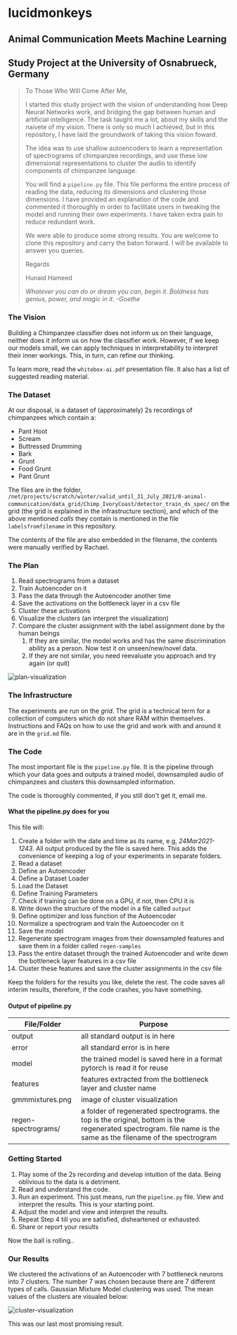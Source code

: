 # lucidmonkeys

## Animal Communication Meets Machine Learning
## Study Project at the University of Osnabrueck, Germany

> To Those Who Will Come After Me,
> 
> I started this study project with the vision of understanding how Deep Neural Networks work, and bridging the gap between human and artificial intelligence. The task taught me a lot, about my skills and the naivete of my vision. There is only so much I achieved, but in this repository, I have laid the groundwork of taking this vision foward.
>
> The idea was to use shallow autoencoders to learn a representation of spectrograms of chimpanzee recordings, and use these low dimensional representations to cluster the audio to identify components of chimpanzee language.
>
> You will find a `pipeline.py` file. This file performs the entire process of reading the data, reducing its dimensions and clustering those dimensions. I have provided an explanation of the code and commented it thoroughly in order to facilitate users in tweaking the model and running their own experiments. I have taken extra pain to reduce redundant work.
>
> We were able to produce some strong results. You are welcome to clone this repository and carry the baton forward. I will be available to answer you queries.
>
> Regards
>
> Hunaid Hameed
>
>
> _Whatever you can do or dream you can, begin it. Boldness has genius, power, and magic in it. -Goethe_


### The Vision

Building a Chimpanzee classifier does not inform us on their language, neither does it inform us on how the classifier work. However, if we keep our models small, we can apply techniques in interpretability to interpret their inner workings. This, in turn, can refine our thinking.

To learn more, read the `whitebox-ai.pdf` presentation file. It also has a list of suggested reading material.

### The Dataset

At our disposal, is a dataset of (approximately) 2s recordings of chimpanzees which contain a:
- Pant Hoot
- Scream
- Buttressed Drumming
- Bark
- Grunt
- Food Grunt
- Pant Grunt

The files are in the folder, `/net/projects/scratch/winter/valid_until_31_July_2021/0-animal-communication/data_grid/Chimp_IvoryCoast/detector_train_ds_spec/` on the grid (the grid is explained in the infrastructure section), and which of the above mentioned _calls_ they contain is mentioned in the file `labelsfromfilename` in this repository.

The contents of the file are also embedded in the filename, the contents were manually verified by Rachael.

### The Plan

1. Read spectrograms from a dataset
2. Train Autoencoder on it
3. Pass the data through the Autoencoder another time
4. Save the activations on the bottleneck layer in a csv file
5. Cluster these activations
6. Visualize the clusters (an interpret the visualization)
7. Compare the cluster assignment with the label assignment done by the human beings
    1. If they are similar, the model works and has the same discrimination ability as a person. Now test it on unseen/new/novel data.
    2. If they are not similar, you need reevaluate you approach and try again (or quit)

![plan-visualization](images/plan.png)

### The Infrastructure

The experiments are run on the _grid_. The grid is a technical term for a collection of computers which do not share RAM within themselves. Instructions and FAQs on how to use the grid and work with and around it are in the `grid.md` file.

### The Code

The most important file is the `pipeline.py` file. It is the pipeline through which your data goes and outputs a trained model, downsampled audio of chimpanzees and clusters this downsampled information.

The code is thoroughly commented, if you still don't get it, email me.

#### What the pipeline.py does for you

This file will:

1. Create a folder with the date and time as its name, e.g, _24Mar2021-1243_.
    All output produced by the file is saved here. This adds the convenience of keeping a log of your experiments in separate folders.
2. Read a dataset
2. Define an Autoencoder
3. Define a Dataset Loader
4. Load the Dataset
5. Define Training Parameters
6. Check if training can be done on a GPU, if not, then CPU it is
7. Write down the structure of the model in a file called `output`
8. Define optimizer and loss function of the Autoencoder
9. Normalize a spectrogram and train the Autoencoder on it
10. Save the model
11. Regenerate spectrogram images from their downsampled features and save them in a folder called `regen-samples`
12. Pass the entire dataset through the trained Autoencoder and write down the bottleneck layer features in a csv file
13. Cluster these features and save the cluster assignments in the csv file

Keep the folders for the results you like, delete the rest. The code saves all interim results, therefore, if the code crashes, you have something.

#### Output of pipeline.py
| File/Folder | Purpose |
|-------------|---------|
| output      | all standard output is in here |
| error       | all standard error is in here |
| model       | the trained model is saved here in a format pytorch is read it for reuse |
| features    | features extracted from the bottleneck layer and cluster name |
| gmmmixtures.png | image of cluster visualization |
| regen-spectrograms/ | a folder of regenerated spectrograms. the top is the original, bottom is the regenerated spectrogram. file name is the same as the filename of the spectrogram|

### Getting Started

1. Play some of the 2s recording and develop intuition of the data. Being oblivious to the data is a detriment.
2. Read and understand the code.
3. Run an experiment.
    This just means, run the `pipeline.py` file. View and interpret the results. This is your starting point.
4. Adjust the model and view and interpret the results.
5. Repeat Step 4 till you are satisfied, disheartened or exhausted.
6. Share or report your results

Now the ball is rolling..

### Our Results

We clustered the activations of an Autoencoder with 7 bottleneck neurons into 7 clusters. The number 7 was chosen because there are 7 different types of calls. Gaussian Mixture Model clustering was used. The mean values of the clusters are visualed below:

![cluster-visualization](images/gmmmixtures.png)

This was our last most promising result.
